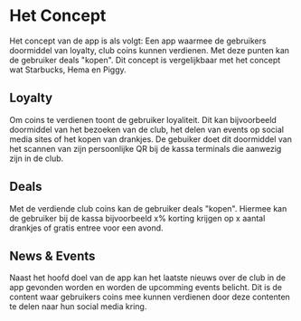 # Het Concept

Het concept van de app is als volgt: Een app waarmee de gebruikers doormiddel van loyalty, club coins kunnen verdienen. Met deze punten kan de gebruiker deals "kopen". Dit concept is vergelijkbaar met het concept wat Starbucks, Hema en Piggy.

## Loyalty
Om coins te verdienen toont de gebruiker loyaliteit. Dit kan bijvoorbeeld doormiddel van het bezoeken van de club, het delen van events op social media sites of het kopen van drankjes. De gebuiker doet dit doormiddel van het scannen van zijn persoonlijke QR bij de kassa terminals die aanwezig zijn in de club.

## Deals
Met de verdiende club coins kan de gebruiker deals "kopen". Hiermee kan de gebruiker bij de kassa bijvoorbeeld x% korting krijgen op x aantal drankjes of gratis entree voor een avond.

## News & Events
Naast het hoofd doel van de app kan het laatste nieuws over de club in de app gevonden worden en worden de upcomming events belicht. Dit is de content waar gebruikers coins mee kunnen verdienen door deze contenten te delen naar hun social media kring.
